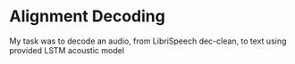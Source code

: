 # Alignment Decoding
My task was to decode an audio, from LibriSpeech dec-clean, to text using provided LSTM acoustic model
